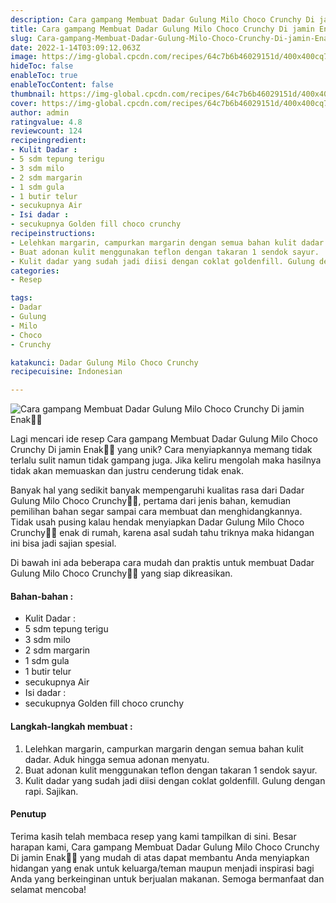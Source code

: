 ```yaml
---
description: Cara gampang Membuat Dadar Gulung Milo Choco Crunchy Di jamin Enak"
title: Cara gampang Membuat Dadar Gulung Milo Choco Crunchy Di jamin Enak
slug: Cara-gampang-Membuat-Dadar-Gulung-Milo-Choco-Crunchy-Di-jamin-Enak
date: 2022-1-14T03:09:12.063Z
image: https://img-global.cpcdn.com/recipes/64c7b6b46029151d/400x400cq70/photo.jpg
hideToc: false
enableToc: true
enableTocContent: false
thumbnail: https://img-global.cpcdn.com/recipes/64c7b6b46029151d/400x400cq70/photo.jpg
cover: https://img-global.cpcdn.com/recipes/64c7b6b46029151d/400x400cq70/photo.jpg
author: admin
ratingvalue: 4.8
reviewcount: 124
recipeingredient:
- Kulit Dadar :
- 5 sdm tepung terigu
- 3 sdm milo
- 2 sdm margarin
- 1 sdm gula
- 1 butir telur
- secukupnya Air
- Isi dadar :
- secukupnya Golden fill choco crunchy
recipeinstructions:
- Lelehkan margarin, campurkan margarin dengan semua bahan kulit dadar. Aduk hingga semua adonan menyatu.
- Buat adonan kulit menggunakan teflon dengan takaran 1 sendok sayur.
- Kulit dadar yang sudah jadi diisi dengan coklat goldenfill. Gulung dengan rapi. Sajikan.
categories:
- Resep

tags:
- Dadar
- Gulung
- Milo
- Choco
- Crunchy

katakunci: Dadar Gulung Milo Choco Crunchy
recipecuisine: Indonesian

---
```


![Cara gampang Membuat Dadar Gulung Milo Choco Crunchy Di jamin Enak👩‍🍳](https://img-global.cpcdn.com/recipes/64c7b6b46029151d/400x400cq70/photo.jpg)

Lagi mencari ide resep Cara gampang Membuat Dadar Gulung Milo Choco Crunchy Di jamin Enak👩‍🍳 yang unik? Cara menyiapkannya memang tidak terlalu sulit namun tidak gampang juga. Jika keliru mengolah maka hasilnya tidak akan memuaskan dan justru cenderung tidak enak.

Banyak hal yang sedikit banyak mempengaruhi kualitas rasa dari Dadar Gulung Milo Choco Crunchy👩‍🍳, pertama dari jenis bahan, kemudian pemilihan bahan segar sampai cara membuat dan menghidangkannya. Tidak usah pusing kalau hendak menyiapkan Dadar Gulung Milo Choco Crunchy👩‍🍳 enak di rumah, karena asal sudah tahu triknya maka hidangan ini bisa jadi sajian spesial.

Di bawah ini ada beberapa cara mudah dan praktis untuk membuat Dadar Gulung Milo Choco Crunchy👩‍🍳 yang siap dikreasikan.

<!--inarticleads1-->

#### Bahan-bahan :

- Kulit Dadar :
- 5 sdm tepung terigu
- 3 sdm milo
- 2 sdm margarin
- 1 sdm gula
- 1 butir telur
- secukupnya Air
- Isi dadar :
- secukupnya Golden fill choco crunchy

<!--inarticleads2-->

#### Langkah-langkah membuat :

1. Lelehkan margarin, campurkan margarin dengan semua bahan kulit dadar. Aduk hingga semua adonan menyatu.
1. Buat adonan kulit menggunakan teflon dengan takaran 1 sendok sayur.
1. Kulit dadar yang sudah jadi diisi dengan coklat goldenfill. Gulung dengan rapi. Sajikan.

#### Penutup

Terima kasih telah membaca resep yang kami tampilkan di sini. Besar harapan kami, Cara gampang Membuat Dadar Gulung Milo Choco Crunchy Di jamin Enak👩‍🍳 yang mudah di atas dapat membantu Anda menyiapkan hidangan yang enak untuk keluarga/teman maupun menjadi inspirasi bagi Anda yang berkeinginan untuk berjualan makanan. Semoga bermanfaat dan selamat mencoba!